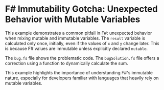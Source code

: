 # F# Immutability Gotcha: Unexpected Behavior with Mutable Variables

This example demonstrates a common pitfall in F#: unexpected behavior when mixing mutable and immutable variables.  The `result` variable is calculated only once, initially, even if the values of `x` and `y` change later. This is because F# values are immutable unless explicitly declared `mutable`.

The `bug.fs` file shows the problematic code. The `bugSolution.fs` file offers a correction using a function to dynamically calculate the sum.

This example highlights the importance of understanding F#'s immutable nature, especially for developers familiar with languages that heavily rely on mutable variables.